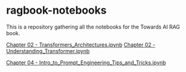 # ragbook-notebooks
This is a repository gathering all the notebooks for the Towards AI RAG book.

[Chapter 02 - Transformers_Architectures.ipynb](https://colab.research.google.com/github/towardsai/ragbook-notebooks/blob/main/notebooks/Chapter%2002%20-%20Transformers_Architectures.ipynb)
[Chapter 02 - Understanding_Transformer.ipynb](https://colab.research.google.com/github/towardsai/ragbook-notebooks/blob/main/notebooks/Chapter%2002%20-%20Understanding_Transformer.ipynb)

[Chapter 04 - Intro_to_Prompt_Engineering_Tips_and_Tricks.ipynb](https://colab.research.google.com/github/towardsai/ragbook-notebooks/blob/main/notebooks/Chapter%2004%20-%20Intro_to_Prompt_Engineering_Tips_and_Tricks.ipynb)
